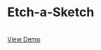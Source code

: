 # Etch-a-Sketch
<p align="left">
    <br />
    <a href="https://bienvenuushindi.github.io/Rock-Paper-Scissors/">View Demo</a>
 </p>
